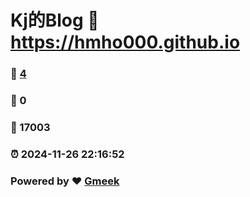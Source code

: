 # Kj的Blog :link: https://hmho000.github.io 
### :page_facing_up: [4](https://hmho000.github.io/tag.html) 
### :speech_balloon: 0 
### :hibiscus: 17003 
### :alarm_clock: 2024-11-26 22:16:52 
### Powered by :heart: [Gmeek](https://github.com/Meekdai/Gmeek)

